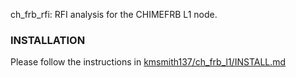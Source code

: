 ch_frb_rfi: RFI analysis for the CHIMEFRB L1 node.

### INSTALLATION
Please follow the instructions in [kmsmith137/ch_frb_l1/INSTALL.md](https://github.com/kmsmith137/ch_frb_l1/blob/master/INSTALL.md)
